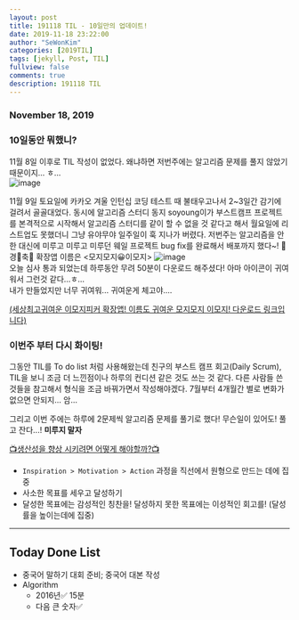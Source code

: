 ```yaml
---
layout: post
title: 191118 TIL - 10일만의 업데이트!
date: 2019-11-18 23:22:00
author: "SeWonKim"
categories: [2019TIL]
tags: [jekyll, Post, TIL]
fullview: false
comments: true
description: 191118 TIL
---
```


### November 18, 2019




### 10일동안 뭐했니? 

11월 8일 이후로 TIL 작성이 없었다. 왜냐하면 저번주에는 알고리즘 문제를 풀지 않았기 때문이지... ㅎ...    
![image](https://user-images.githubusercontent.com/30452963/69060491-c82dca80-0a5a-11ea-837f-fbe698279d3a.png)




11월 9일 토요일에 카카오 겨울 인턴십 코딩 테스트 때 불태우고나서 2~3일간 감기에 걸려서 골골대었다. 동시에 알고리즘 스터디 동지 soyoung이가 부스트캠프 프로젝트를 본격적으로 시작해서 알고리즘 스터디를 같이 할 수 없을 것 같다고 해서 월요일에 리스트업도 못했더니 그냥 유야무야 일주일이 훅 지나가 버렸다. 저번주는 알고리즘을 안 한 대신에 미루고 미루고 미루던 웨일 프로젝트 bug fix를 완료해서 배포까지 했다~! 🎊경🎊축🎊 확장앱 이름은 <모지모지😀이모지>
![image](https://user-images.githubusercontent.com/30452963/69059979-e8a95500-0a59-11ea-9246-0bac0c30bfcb.png)       
오늘 심사 통과 되었는데 하루동안 무려 50분이 다운로드 해주셨다! 아마 아이콘이 귀여워서 그런것 같다...ㅎ...       
내가 만들었지만 너무 귀여워... 귀여운게 체고야....


[(세상최고귀여운 이모지피커 확장앱! 이름도 귀여운 모지모지 이모지! 다운로드 링크입니다)](https://store.whale.naver.com/detail/ilglkcbgchmaadclmokfkcdmnanniakn)





### 이번주 부터 다시 화이팅!

그동안 TIL를 To do list 처럼 사용해왔는데 친구의 부스트 캠프 회고(Daily Scrum), TIL을 보니 조금 더 느낀점이나 하루의 컨디션 같은 것도 쓰는 것 같다. 다른 사람들 쓴 것들을 참고해서 형식을 조금 바꿔가면서 작성해야겠다. 7월부터 4개월간 별로 변화가 없으면 안되지... 암...

그리고 이번 주에는 하루에 2문제씩 알고리즘 문제를 풀기로 했다! 무슨일이 있어도! 풀고 잔다...! **미루지 말자**


[📺생산성을 향상 시키려면 어떻게 해야할까?📺](https://youtu.be/j-SkwQRygkQ)

- `Inspiration > Motivation > Action` 과정을 직선에서 원형으로 만드는 데에 집중
- 사소한 목표를 세우고 달성하기
- 달성한 목표에는 감성적인 칭찬을! 달성하지 못한 목표에는 이성적인 회고를! (달성률을 높이는데에 집중)




-------




## Today Done List

- 중국어 말하기 대회 준비; 중국어 대본 작성
- Algorithm
    - 2016년✅ 15분
    - 다음 큰 숫자✅


